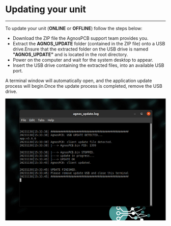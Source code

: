 # Updating your unit
___

To update your unit (**ONLINE** or **OFFLINE**) follow the steps below:

- Download the ZIP file the AgnosPCB support team provides you.
- Extract the **AGNOS_UPDATE** folder (contained in the ZIP file) onto a USB drive.Ensure that the extracted folder on the USB drive is named **"AGNOS_UPDATE"** and is located in the root directory.
- Power on the computer and wait for the system desktop to appear.
- Insert the USB drive containing the extracted files, into an available USB port.

A terminal window will automatically open, and the application update process will begin.Once the update process is completed, remove the USB drive.

![Agnos Update terminal](assets/agnos_update_log.png)